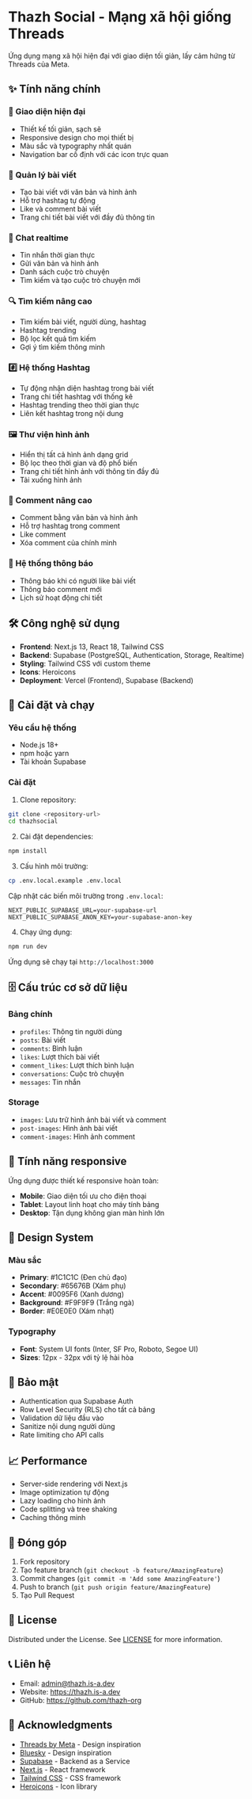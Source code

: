 # Thazh Social - Mạng xã hội giống Threads

Ứng dụng mạng xã hội hiện đại với giao diện tối giản, lấy cảm hứng từ Threads của Meta.

## ✨ Tính năng chính

### 🎨 Giao diện hiện đại
- Thiết kế tối giản, sạch sẽ
- Responsive design cho mọi thiết bị
- Màu sắc và typography nhất quán
- Navigation bar cố định với các icon trực quan

### 📝 Quản lý bài viết
- Tạo bài viết với văn bản và hình ảnh
- Hỗ trợ hashtag tự động
- Like và comment bài viết
- Trang chi tiết bài viết với đầy đủ thông tin

### 💬 Chat realtime
- Tin nhắn thời gian thực
- Gửi văn bản và hình ảnh
- Danh sách cuộc trò chuyện
- Tìm kiếm và tạo cuộc trò chuyện mới

### 🔍 Tìm kiếm nâng cao
- Tìm kiếm bài viết, người dùng, hashtag
- Hashtag trending
- Bộ lọc kết quả tìm kiếm
- Gợi ý tìm kiếm thông minh

### #️⃣ Hệ thống Hashtag
- Tự động nhận diện hashtag trong bài viết
- Trang chi tiết hashtag với thống kê
- Hashtag trending theo thời gian thực
- Liên kết hashtag trong nội dung

### 🖼️ Thư viện hình ảnh
- Hiển thị tất cả hình ảnh dạng grid
- Bộ lọc theo thời gian và độ phổ biến
- Trang chi tiết hình ảnh với thông tin đầy đủ
- Tải xuống hình ảnh

### 💬 Comment nâng cao
- Comment bằng văn bản và hình ảnh
- Hỗ trợ hashtag trong comment
- Like comment
- Xóa comment của chính mình

### 🔔 Hệ thống thông báo
- Thông báo khi có người like bài viết
- Thông báo comment mới
- Lịch sử hoạt động chi tiết

## 🛠️ Công nghệ sử dụng

- **Frontend**: Next.js 13, React 18, Tailwind CSS
- **Backend**: Supabase (PostgreSQL, Authentication, Storage, Realtime)
- **Styling**: Tailwind CSS với custom theme
- **Icons**: Heroicons
- **Deployment**: Vercel (Frontend), Supabase (Backend)

## 🚀 Cài đặt và chạy

### Yêu cầu hệ thống
- Node.js 18+
- npm hoặc yarn
- Tài khoản Supabase

### Cài đặt
1. Clone repository:
```bash
git clone <repository-url>
cd thazhsocial
```

2. Cài đặt dependencies:
```bash
npm install
```

3. Cấu hình môi trường:
```bash
cp .env.local.example .env.local
```

Cập nhật các biến môi trường trong `.env.local`:
```
NEXT_PUBLIC_SUPABASE_URL=your-supabase-url
NEXT_PUBLIC_SUPABASE_ANON_KEY=your-supabase-anon-key
```

4. Chạy ứng dụng:
```bash
npm run dev
```

Ứng dụng sẽ chạy tại `http://localhost:3000`

## 🗄️ Cấu trúc cơ sở dữ liệu

### Bảng chính
- `profiles`: Thông tin người dùng
- `posts`: Bài viết
- `comments`: Bình luận
- `likes`: Lượt thích bài viết
- `comment_likes`: Lượt thích bình luận
- `conversations`: Cuộc trò chuyện
- `messages`: Tin nhắn

### Storage
- `images`: Lưu trữ hình ảnh bài viết và comment
- `post-images`: Hình ảnh bài viết
- `comment-images`: Hình ảnh comment

## 📱 Tính năng responsive

Ứng dụng được thiết kế responsive hoàn toàn:
- **Mobile**: Giao diện tối ưu cho điện thoại
- **Tablet**: Layout linh hoạt cho máy tính bảng
- **Desktop**: Tận dụng không gian màn hình lớn

## 🎨 Design System

### Màu sắc
- **Primary**: #1C1C1C (Đen chủ đạo)
- **Secondary**: #65676B (Xám phụ)
- **Accent**: #0095F6 (Xanh dương)
- **Background**: #F9F9F9 (Trắng ngà)
- **Border**: #E0E0E0 (Xám nhạt)

### Typography
- **Font**: System UI fonts (Inter, SF Pro, Roboto, Segoe UI)
- **Sizes**: 12px - 32px với tỷ lệ hài hòa

## 🔐 Bảo mật

- Authentication qua Supabase Auth
- Row Level Security (RLS) cho tất cả bảng
- Validation dữ liệu đầu vào
- Sanitize nội dung người dùng
- Rate limiting cho API calls

## 📈 Performance

- Server-side rendering với Next.js
- Image optimization tự động
- Lazy loading cho hình ảnh
- Code splitting và tree shaking
- Caching thông minh

## 🤝 Đóng góp

1. Fork repository
2. Tạo feature branch (`git checkout -b feature/AmazingFeature`)
3. Commit changes (`git commit -m 'Add some AmazingFeature'`)
4. Push to branch (`git push origin feature/AmazingFeature`)
5. Tạo Pull Request

## 📄 License

Distributed under the License. See [LICENSE](LICENSE) for more information.

## 📞 Liên hệ

- Email: admin@thazh.is-a.dev
- Website: https://thazh.is-a.dev 
- GitHub: https://github.com/thazh-org

## 🙏 Acknowledgments

- [Threads by Meta](https://threads.net) - Design inspiration
- [Bluesky](https://bsky.social) - Design inspiration
- [Supabase](https://supabase.com) - Backend as a Service
- [Next.js](https://nextjs.org) - React framework
- [Tailwind CSS](https://tailwindcss.com) - CSS framework
- [Heroicons](https://heroicons.com) - Icon library

